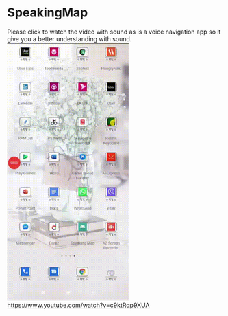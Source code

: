 # SpeakingMap
Please click to watch the video with sound as is a voice navigation app so it give you a better understanding with sound.
[![SC2 Video](Media1.gif)](https://www.youtube.com/watch?v=c9ktRqp9XUA)
</br>
https://www.youtube.com/watch?v=c9ktRqp9XUA
